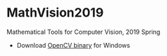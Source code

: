 # MathVision2019

Mathematical Tools for Computer Vision, 2019 Spring

* Download [OpenCV binary](https://github.com/roricljy/MISC_DATA/releases/download/misc/OpenCV_v3.2.0_32bit.zip) for Windows